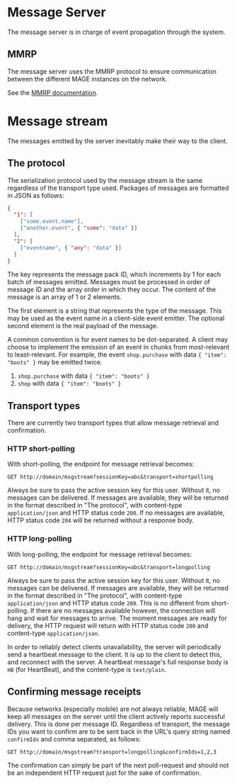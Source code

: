 # Message Server

The message server is in charge of event propagation through the system.

## MMRP

The message server uses the MMRP protocol to ensure communication between the different MAGE
instances on the network.

See the [MMRP documentation](./mmrp/Readme.md).

# Message stream

The messages emitted by the server inevitably make their way to the client.

## The protocol

The serialization protocol used by the message stream is the same regardless of the transport type
used. Packages of messages are formatted in JSON as follows:

```json
{
  "1": [
    ["some.event.name"],
    ["another.event", { "some": "data" }]
  ],
  "2": [
    ["eventname", { "any": "data" }]
  ]
}
```

The key represents the message pack ID, which increments by 1 for each batch of messages emitted.
Messages must be processed in order of message ID and the array order in which they occur. The
content of the message is an array of 1 or 2 elements.

The first element is a string that represents the type of the message. This may be used as the event
name in a client-side event emitter. The optional second element is the real payload of the message.

A common convention is for event names to be dot-separated. A client may choose to implement the
emission of an event in chunks from most-relevant to least-relevant. For example, the event
`shop.purchase` with data `{ "item": "boots" }` may be emitted twice.

1. `shop.purchase` with data `{ "item": "boots" }`
2. `shop` with data `{ "item": "boots" }`

## Transport types

There are currently two transport types that allow message retrieval and confirmation.

### HTTP short-polling

With short-polling, the endpoint for message retrieval becomes:

```
GET http://domain/msgstream?sessionKey=abc&transport=shortpolling
```

Always be sure to pass the active session key for this user. Without it, no messages can be
delivered. If messages are available, they will be returned in the format described in
"The protocol", with content-type `application/json` and HTTP status code `200`. If no messages are
available, HTTP status code `204` will be returned without a response body.

### HTTP long-polling

With long-polling, the endpoint for message retrieval becomes:

```
GET http://domain/msgstream?sessionKey=abc&transport=longpolling
```

Always be sure to pass the active session key for this user. Without it, no messages can be
delivered. If messages are available, they will be returned in the format described in
"The protocol", with content-type `application/json` and HTTP status code `200`. This is no
different from short-polling. If there are no messages available however, the connection will hang
and wait for messages to arrive. The moment messages are ready for delivery, the HTTP request will
return with HTTP status code `200` and content-type `application/json`.

In order to reliably detect clients unavailability, the server will periodically send a heartbeat
message to the client. It is up to the client to detect this, and reconnect with the server. A
heartbeat message's full response body is `HB` (for HeartBeat), and the content-type is `text/plain`.

## Confirming message receipts

Because networks (especially mobile) are not always reliable, MAGE will keep all messages on the
server until the client actively reports successful delivery. This is done per message ID.
Regardless of transport, the message IDs you want to confirm are to be sent back in the URL's query
string named `confirmIds` and comma separated, as follows:

```
GET http://domain/msgstream?transport=longpolling&confirmIds=1,2,3
```

The confirmation can simply be part of the next poll-request and should not be an independent HTTP
request just for the sake of confirmation.
